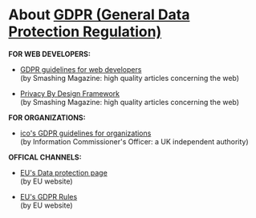 # About [GDPR (General Data Protection Regulation)](http://eur-lex.europa.eu/legal-content/EN/TXT/?qid=1520198916311&uri=CELEX:32016R0679)

**FOR WEB DEVELOPERS:**

- [GDPR guidelines for web developers](https://www.smashingmagazine.com/2018/02/gdpr-for-web-developers/)  
(by Smashing Magazine: high quality articles concerning the web)

- [Privacy By Design Framework](https://www.smashingmagazine.com/2017/07/privacy-by-design-framework/)  
(by Smashing Magazine: high quality articles concerning the web)


**FOR ORGANIZATIONS:**

- [ico's GDPR guidelines for organizations](https://ico.org.uk/for-organisations/guide-to-the-general-data-protection-regulation-gdpr/)  
(by Information Commissioner's Officer: a UK independent authority)


**OFFICAL CHANNELS:**

- [EU's Data protection page](https://ec.europa.eu/info/law/law-topic/data-protection_en)  
(by EU website)

- [EU's GDPR Rules](https://ec.europa.eu/commission/priorities/justice-and-fundamental-rights/data-protection/2018-reform-eu-data-protection-rules_en)  
(by EU website)